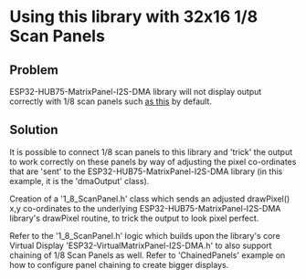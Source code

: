# Using this library with 32x16 1/8 Scan Panels

## Problem
ESP32-HUB75-MatrixPanel-I2S-DMA library will not display output correctly with 1/8 scan panels such [as this](https://github.com/mrfaptastic/ESP32-HUB75-MatrixPanel-I2S-DMA/issues/154) by default.

## Solution
It is possible to connect 1/8 scan panels to this library and 'trick' the output to work correctly on these panels by way of adjusting the pixel co-ordinates that are 'sent' to the ESP32-HUB75-MatrixPanel-I2S-DMA library (in this example, it is the 'dmaOutput' class).

Creation of a '1_8_ScanPanel.h' class which sends an adjusted drawPixel() x,y co-ordinates to the underlying ESP32-HUB75-MatrixPanel-I2S-DMA library's drawPixel routine, to trick the output to look pixel perfect. 

Refer to the '1_8_ScanPanel.h' logic which builds upon the library's core Virtual Display 'ESP32-VirtualMatrixPanel-I2S-DMA.h' to also support chaining of 1/8 Scan Panels as well. Refer to 'ChainedPanels' example on how to configure panel chaining to create bigger displays.


